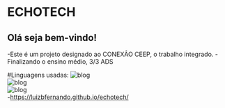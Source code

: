 
<h1>ECHOTECH</h1>

<h2>Olá seja bem-vindo!</h2>

-Este é um projeto designado ao CONEXÂO CEEP, o trabalho integrado.
-Finalizando o ensino médio, 3/3 ADS

#Linguagens usadas:
![blog](https://img.shields.io/badge/HTML5-E34F26?style=for-the-badge&logo=html5&logoColor=white) 
<br>
![blog](https://img.shields.io/badge/CSS3-1572B6?style=for-the-badge&logo=css3&logoColor=white) 
<br>
![blog](https://img.shields.io/badge/JavaScript-F7DF1E?style=for-the-badge&logo=javascript&logoColor=black)
<br>
-https://luizbfernando.github.io/echotech/